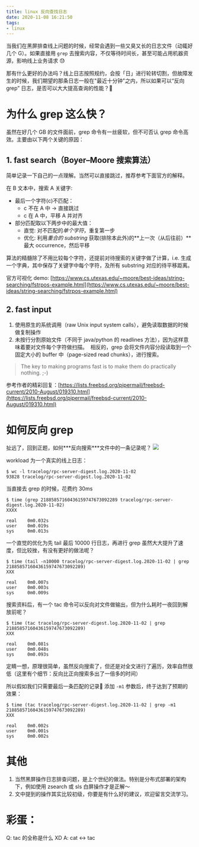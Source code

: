 ```yaml
---
title: linux 反向查找日志
date: 2020-11-08 16:21:50
tags:
- linux
---
```



当我们在黑屏排查线上问题的时候，经常会遇到一些又臭又长的日志文件（动辄好几个 G）。如果直接用 `grep` 去搜索内容，不仅等待时间长，甚至可能占用机器资源，影响线上业务请求 😓

那有什么更好的办法吗？线上日志按照规约，会按「日」进行轮转切割，但故障发生的时候，我们期望的那条日志一般在"最近十分钟"之内，所以如果可以“反向 grep” 日志，是否可以大大提高查询的性能？🤔

<!--more--> 


# 为什么 grep 这么快？
虽然在好几个 GB 的文件面前，grep 命令有一丝疲软，但不可否认 grep 命令高效。主要由以下两个关键的原因：

## 1. fast search（Boyer–Moore 搜索算法）
简单记录一下自己的一点理解。当然可以直接跳过，推荐参考下面官方的解释。

在 B 文本中，搜索 A 关键字:

- 最后一个字符(c)不匹配：
    - c 不在 A 中 -> 直接跳过
    - c 在 A 中，平移 A 并对齐
- 部分匹配取以下两步中的最大值：
    - 直觉: 对不匹配的*单个字符*，重复第一步
    - 优化: 利用*重合的 substring* 获取(排除本此外)的**上一次（从后往前）**最大 occurrence，然后平移 

算法的精髓除了不用比较每个字符，还提前对待搜索的关键字做了计算，i.e. 生成一个字典，其中保存了关键字中每个字符，及所有 substring 对应的待平移距离。

官方可视化 demo: 
[https://www.cs.utexas.edu/~moore/best-ideas/string-searching/fstrpos-example.html](https://www.cs.utexas.edu/~moore/best-ideas/string-searching/fstrpos-example.html)  

## 2. fast input
1. 使用原生的系统调用（raw Unix input system calls），避免读取数据的时候做复制操作
2. 未按行分割原始文件（不同于 java/python 的 readlines 方法），因为这样意味着要对文件每个字符做扫描。     相反的，grep 会将文件内容分段读取到一个固定大小的 buffer 中（page-sized read chunks），进行搜索。

> The key to making programs fast is to make them do practically nothing. ;-) 

参考作者的精彩回复：[https://lists.freebsd.org/pipermail/freebsd-current/2010-August/019310.html](https://lists.freebsd.org/pipermail/freebsd-current/2010-August/019310.html)

# 如何反向 grep 

扯远了，回到正题，如何**\*反向搜索\***文件中的一条记录呢？ 
![](/images/blog/200104_japan_travel/16048220830172.jpg)


workload 为一个真实的线上日志：

```
$ wc -l tracelog/rpc-server-digest.log.2020-11-02
93828 tracelog/rpc-server-digest.log.2020-11-02
```

当直接去 grep 的时候，花费约 30ms
```
$ time (grep 21885857160436159747673092289 tracelog/rpc-server-digest.log.2020-11-02)
XXXX

real    0m0.032s
user    0m0.019s
sys     0m0.013s
```

一个直觉的优化为先 tail 最后 10000 行日志，再进行 grep
虽然大大提升了速度，但比较挫，有没有更好的做法呢？
```
$ time (tail -n10000 tracelog/rpc-server-digest.log.2020-11-02 | grep 21885857160436159747673092289)
XXX

real    0m0.007s
user    0m0.003s
sys     0m0.009s
```

搜索资料后，有一个 tac 命令可以反向对文件做输出，但为什么耗时一夜回到解放前呢？
```
$ time (tac tracelog/rpc-server-digest.log.2020-11-02 | grep 21885857160436159747673092289)
XXX

real    0m0.081s
user    0m0.048s
sys     0m0.093s
```

定睛一想，原理很简单，虽然反向搜索了，但还是对全文进行了遍历，效率自然很低（这里有个细节：反向比正向搜索多出了一倍多的时间）

所以假如我们只需要最后一条匹配的记录🤔 添加 `-m1` 参数后，终于达到了预期的效果：

```
$ time (tac tracelog/rpc-server-digest.log.2020-11-02 | grep -m1 21885857160436159747673092289)
XXX 

real    0m0.002s
user    0m0.001s
sys     0m0.002s
```


# 其他
1. 当然黑屏操作日志排查问题，是上个世纪的做法。特别是分布式部署的架构下，例如使用 zsearch 或 sls 白屏操作才是正解～
2. 文中提到的操作其实比较初级，你要是有什么好的建议，欢迎留言交流学习。

# 彩蛋：
Q: tac 的全称是什么 XD
A: cat <-> tac 




